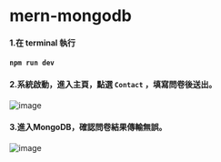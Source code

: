 # mern-mongodb


#### 1.在 terminal 執行
#### `npm run dev`

#### 2.系統啟動，進入主頁，點選 ` Contact ` ，填寫問卷後送出。

![image](https://github.com/amyhsin/mern-mogodb/blob/main/GIF/web.gif)

#### 3.進入MongoDB，確認問卷結果傳輸無誤。

![image](https://github.com/amyhsin/mern-mogodb/blob/main/GIF/db.gif)


